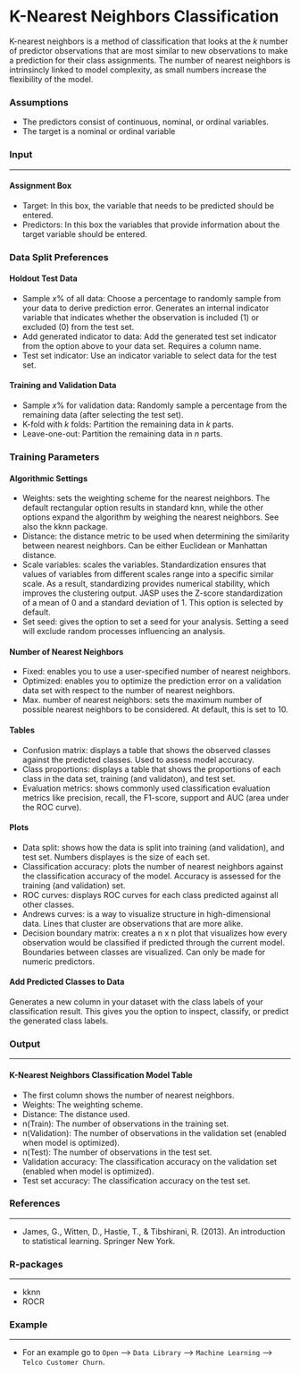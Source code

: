 K-Nearest Neighbors Classification
==========================

K-nearest neighbors is a method of classification that looks at the *k* number of predictor observations that are most similar to new observations to make a prediction for their class assignments. The number of nearest neighbors is intrinsincly linked to model complexity, as small numbers increase the flexibility of the model.

### Assumptions
- The predictors consist of continuous, nominal, or ordinal variables.
- The target is a nominal or ordinal variable

### Input 
-------
#### Assignment Box 
- Target: In this box, the variable that needs to be predicted should be entered. 
- Predictors: In this box the variables that provide information about the target variable should be entered. 

### Data Split Preferences
#### Holdout Test Data
- Sample *x*% of all data: Choose a percentage to randomly sample from your data to derive prediction error. Generates an internal indicator variable that indicates whether the observation is included (1) or excluded (0) from the test set.
- Add generated indicator to data: Add the generated test set indicator from the option above to your data set. Requires a column name.
- Test set indicator: Use an indicator variable to select data for the test set.

#### Training and Validation Data
- Sample *x*% for validation data: Randomly sample a percentage from the remaining data (after selecting the test set).
- K-fold with *k* folds: Partition the remaining data in *k* parts.
- Leave-one-out: Partition the remaining data in *n* parts.

### Training Parameters 
#### Algorithmic Settings
- Weights: sets the weighting scheme for the nearest neighbors. The default rectangular option results in standard knn, while the other options expand the algorithm by weighing the nearest neighbors. See also the kknn package.
- Distance: the distance metric to be used when determining the similarity between nearest neighbors. Can be either Euclidean or Manhattan distance.
- Scale variables: scales the variables. Standardization ensures that values of variables from different scales range into a specific similar scale. As a result, standardizing provides numerical stability, which improves the clustering output. JASP uses the Z-score standardization of a mean of 0 and a standard deviation of 1. This option is selected by default.
- Set seed: gives the option to set a seed for your analysis. Setting a seed will exclude random processes influencing an analysis.

#### Number of Nearest Neighbors
- Fixed: enables you to use a user-specified number of nearest neighbors. 
- Optimized: enables you to optimize the prediction error on a validation data set with respect to the number of nearest neighbors. 
- Max. number of nearest neighbors: sets the maximum number of possible nearest neighbors to be considered. At default, this is set to 10.

#### Tables  
- Confusion matrix: displays a table that shows the observed classes against the predicted classes. Used to assess model accuracy.
- Class proportions: displays a table that shows the proportions of each class in the data set, training (and validaton), and test set.
- Evaluation metrics: shows commonly used classification evaluation metrics like precision, recall, the F1-score, support and AUC (area under the ROC curve).

#### Plots
- Data split: shows how the data is split into training (and validation), and test set. Numbers displayes is the size of each set.
- Classification accuracy: plots the number of nearest neighbors against the classification accuracy of the model. Accuracy is assessed for the training (and validation) set.
- ROC curves: displays ROC curves for each class predicted against all other classes.
- Andrews curves: is a way to visualize structure in high-dimensional data. Lines that cluster are observations that are more alike. 
- Decision boundary matrix: creates a n x n plot that visualizes how every observation would be classified if predicted through the current model. Boundaries between classes are visualized. Can only be made for numeric predictors.

#### Add Predicted Classes to Data
Generates a new column in your dataset with the class labels of your classification result. This gives you the option to inspect, classify, or predict the generated class labels.

### Output
-------

#### K-Nearest Neighbors Classification Model Table
- The first column shows the number of nearest neighbors.
- Weights: The weighting scheme.
- Distance: The distance used.
- n(Train): The number of observations in the training set.
- n(Validation): The number of observations in the validation set (enabled when model is optimized).
- n(Test): The number of observations in the test set.
- Validation accuracy: The classification accuracy on the validation set (enabled when model is optimized).
- Test set accuracy: The classification accuracy on the test set.

### References
-------
- James, G., Witten, D., Hastie, T., & Tibshirani, R. (2013). An introduction to statistical learning. Springer New York.

### R-packages 
--- 
- kknn
- ROCR


### Example 
--- 
- For an example go to `Open` --> `Data Library` --> `Machine Learning` --> `Telco Customer Churn`.  

